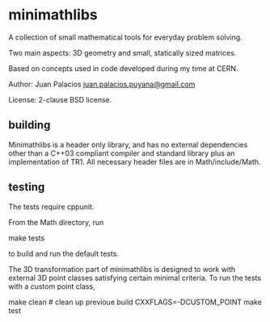 minimathlibs
============

A collection of small mathematical tools for everyday problem solving.

Two main aspects: 3D geometry and small, statically sized matrices.

Based on concepts used in code developed during my time at CERN.

Author: Juan Palacios juan.palacios.puyana@gmail.com

License: 2-clause BSD license.

building
--------

Minimathlibs is a header only library, and has no external dependencies other than a C++03 compliant compiler and standard library plus an implementation of TR1. All necessary header files are in Math/include/Math.

testing
-------

The tests require cppunit.

From the Math directory, run

make tests

to build and run the default tests.

The 3D transformation part of minimathlibs is designed to work with external 3D point classes satisfying certain minimal criteria. To run the tests with a custom point class, 

make clean # clean up previoue build
CXXFLAGS=-DCUSTOM_POINT make test

